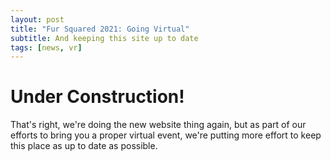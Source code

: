 ```yaml
---
layout: post
title: "Fur Squared 2021: Going Virtual"
subtitle: And keeping this site up to date
tags: [news, vr]
---
```


# Under Construction!

That's right, we're doing the new website thing again, but as part of our efforts to bring you a proper virtual event, we're putting more effort to keep this place as up to date as possible.
